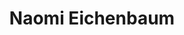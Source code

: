---
layout: post
title: Naomi Eichenbaum
school: NYU
major: Major?
image: https://static.squarespace.com/static/50354720c4aa2d2d3150d3d8/t/503658a784ae416826d265be/1345738919833/?format=300w
position: ??
positionURL: http://www.techatnyu.org/position
now: MedPro Investors, LanguageMate
nowURL: http://www.google.com
twitter: 
email: t@NYU email?
graduate: 2014
weight: 11
---